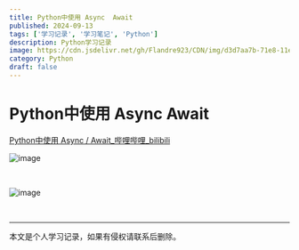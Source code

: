 ```yaml
---
title: Python中使用 Async  Await
published: 2024-09-13
tags: ['学习记录', '学习笔记', 'Python']
description: Python学习记录
image: https://cdn.jsdelivr.net/gh/Flandre923/CDN/img/d3d7aa7b-71e8-11ef-b73c-ba1ea485754b.jpg
category: Python
draft: false
---
```



# Python中使用 Async  Await

[Python中使用 Async / Await_哔哩哔哩_bilibili](https://www.bilibili.com/video/BV1B2421Z788/?spm_id_from=333.788&vd_source=f5ab73e8b88cb4cb94d904126cdfeb27)

​![image](https://cdn.jsdelivr.net/gh/Flandre923/CDN/img/d50c007f-71e8-11ef-a36e-ba1ea485754b.png)​

‍

​![image](https://cdn.jsdelivr.net/gh/Flandre923/CDN/img/d5d750b3-71e8-11ef-9c01-ba1ea485754b.png)​

‍

---
本文是个人学习记录，如果有侵权请联系后删除。
